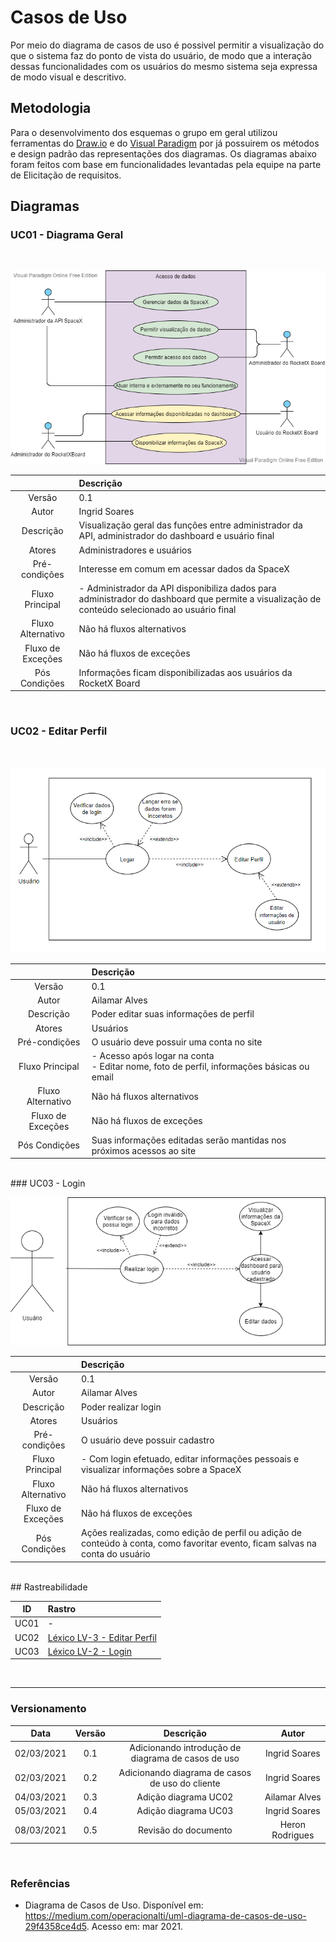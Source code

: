 # Casos de Uso

Por meio do diagrama de casos de uso é possivel permitir a visualização do que o sistema faz do ponto de vista do usuário, de modo que a interação dessas funcionalidades com os usuários do mesmo sistema seja expressa de modo visual e descritivo. 

## Metodologia 

Para o desenvolvimento dos esquemas o grupo em geral utilizou ferramentas do [Draw.io](https://app.diagrams.net/) e do [Visual Paradigm](https://online.visual-paradigm.com/diagrams/solutions/free-visual-paradigm-online/) por já possuirem os métodos e design padrão das representações dos diagramas. 
Os diagramas abaixo foram feitos com base em funcionalidades levantadas pela equipe na parte de Elicitação de requisitos.

## Diagramas 

### UC01 - Diagrama Geral
<br>

![UC01](../../../assets/img/modeling/usercase/AcessoDados.png)

|   |Descrição|
|:-:|:--------|
|Versão|0.1|
|Autor|Ingrid Soares|
|Descrição| Visualização geral das funções entre administrador da API, administrador do dashboard e usuário final|
|Atores| Administradores e usuários |
|Pré-condições| Interesse em comum em acessar dados da SpaceX |
|Fluxo Principal|- Administrador da API disponibiliza dados para administrador do dashboard que permite a visualização de conteúdo selecionado ao usuário final|
|Fluxo Alternativo| Não há fluxos alternativos|
|Fluxo de Exceções| Não há fluxos de exceções|
|Pós Condições| Informações ficam disponibilizadas aos usuários da RocketX Board |
<br>

### UC02 - Editar Perfil 
<br>

![UC02](../../../assets/img/modeling/usercase/editarperfil.png)

|   |Descrição|
|:-:|:--------|
|Versão|0.1|
|Autor|Ailamar Alves|
|Descrição| Poder editar suas informações de perfil|
|Atores| Usuários |
|Pré-condições| O usuário deve possuir uma conta no site |
|Fluxo Principal|- Acesso  após logar na conta<br> - Editar nome, foto de perfil, informações básicas ou email|
|Fluxo Alternativo| Não há fluxos alternativos|
|Fluxo de Exceções| Não há fluxos de exceções|
|Pós Condições| Suas informações editadas serão mantidas nos próximos acessos ao site |

<br> 
### UC03 - Login
<br>

![UC03](../../../assets/img/modeling/usercase/usercaselogin.png)

|   |Descrição|
|:-:|:--------|
|Versão|0.1|
|Autor|Ailamar Alves|
|Descrição| Poder realizar login|
|Atores| Usuários |
|Pré-condições| O usuário deve possuir cadastro |
|Fluxo Principal|- Com login efetuado, editar informações pessoais e visualizar informações sobre a SpaceX|
|Fluxo Alternativo| Não há fluxos alternativos|
|Fluxo de Exceções| Não há fluxos de exceções|
|Pós Condições| Ações realizadas, como edição de perfil ou adição de conteúdo à conta, como favoritar evento, ficam salvas na conta do usuário |

<br>
## Rastreabilidade

| ID | Rastro |
|:--:| :----- |
UC01 | -
UC02 | [Léxico LV-3 - Editar Perfil](https://unbarqdsw2020-2.github.io/2020.2_G6_RocketX/#/pages/modeling/lexico?id=tipo-verbo) |
UC03 | [Léxico LV-2 - Login](https://unbarqdsw2020-2.github.io/2020.2_G6_RocketX/#/pages/modeling/lexico?id=tipo-verbo) |
<br>

---

### Versionamento

| Data | Versão | Descrição | Autor |
|:----:|:-----: |:---------:|:-----:|
| 02/03/2021 | 0.1 | Adicionando introdução de diagrama de casos de uso  | Ingrid Soares
| 02/03/2021| 0.2 | Adicionando diagrama de casos de uso do cliente | Ingrid Soares 
| 04/03/2021| 0.3 | Adição diagrama UC02 | Ailamar Alves 
| 05/03/2021| 0.4 | Adição diagrama UC03 | Ingrid Soares
| 08/03/2021| 0.5 | Revisão do documento | Heron Rodrigues
</br>

### Referências

- Diagrama de Casos de Uso. Disponível em: <https://medium.com/operacionalti/uml-diagrama-de-casos-de-uso-29f4358ce4d5>. Acesso em: mar 2021. 

